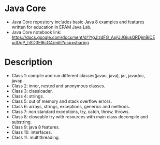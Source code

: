 # Java Core
* Java Core repository includes basic Java 8 examples and features written for education in EPAM Java Lab.
* Java Core notebook link:<br><https://docs.google.com/document/d/1YgJIzdFG_AojUJGjusQRDjmBjCEudDgP_hSD3EI6cG4/edit?usp=sharing>

# Description
* Class 1: compile and run different classes(javac, java), jar, javadoc, javap.
* Class 2: inner, nested and anonymous classes.
* Class 3: classloader.
* Class 4: strings.
* Class 5: out of memory and stack overflow errors.
* Class 6: arrays, strings, exceptions, generics and methods.
* Class 7: non standard exceptions, try, catch, throw, throws.
* Class 8: closeable try with resources with main class decompile and substring.
* Class 9: java 8 features.
* Class 10: interfaces.
* Class 11: multithreading.